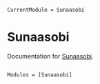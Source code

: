 ```@meta
CurrentModule = Sunaasobi
```

# Sunaasobi

Documentation for [Sunaasobi](https://github.com/terasakisatoshi/Sunaasobi.jl).

```@index
```

```@autodocs
Modules = [Sunaasobi]
```
